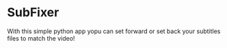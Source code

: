 # SubFixer
With this simple python app yopu can set forward or set back your subtitles files to match the video!
